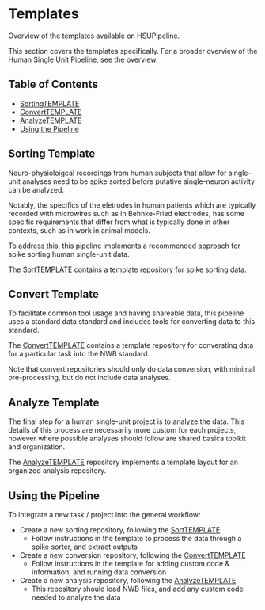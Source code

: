 # Templates

Overview of the templates available on HSUPipeline.

This section covers the templates specifically.
For a broader overview of the Human Single Unit Pipeline, see the
[overview](https://hsupipeline.github.io/).

## Table of Contents

- [SortingTEMPLATE](#sorting-template)
- [ConvertTEMPLATE](#convert-template)
- [AnalyzeTEMPLATE](#analyzing-data)
- [Using the Pipeline](#using-the-pipeline)

## Sorting Template

Neuro-physioloigcal recordings from human subjects that allow for single-unit analyses
need to be spike sorted before putative single-neuron activity can be analyzed.

Notably, the specifics of the eletrodes in human patients which are typically recorded
with microwires such as in Behnke-Fried electrodes, has some specific requirements that
differ from what is typically done in other contexts, such as in work in animal models.

To address this, this pipeline implements a recommended approach for spike sorting
human single-unit data.

The [SortTEMPLATE](https://github.com/HSUPipeline/SortTEMPLATE)
contains a template repository for spike sorting data.

## Convert Template

To facilitate common tool usage and having shareable data,
this pipeline uses a standard data standard and includes
tools for converting data to this standard.

The [ConvertTEMPLATE](https://github.com/HSUPipeline/ConvertTEMPLATE)
contains a template repository for conversting data for a particular task
into the NWB standard.

Note that convert repositories should only do data conversion, with minimal pre-processing,
but do not include data analyses.

## Analyze Template

The final step for a human single-unit project is to analyze the data.
This details of this process are necessarily more custom for each projects,
however where possible analyses should follow are shared basica toolkit and organization.

The [AnalyzeTEMPLATE](https://github.com/HSUPipeline/AnalyzeTEMPLATE)
repository implements a template layout for an organized analysis repository.

## Using the Pipeline

To integrate a new task / project into the general workflow:
- Create a new sorting repository, following the [SortTEMPLATE](https://github.com/HSUPipeline/SortTEMPLATE)
    - Follow instructions in the template to process the data through a spike sorter, and extract outputs
- Create a new conversion repository, following the [ConvertTEMPLATE](https://github.com/HSUPipeline/ConvertTEMPLATE)
    - Follow instructions in the template for adding custom code & information, and running data conversion
- Create a new analysis repository, following the [AnalyzeTEMPLATE](https://github.com/HSUPipeline/AnalyzeTEMPLATE)
    - This repository should load NWB files, and add any custom code needed to analyze the data
